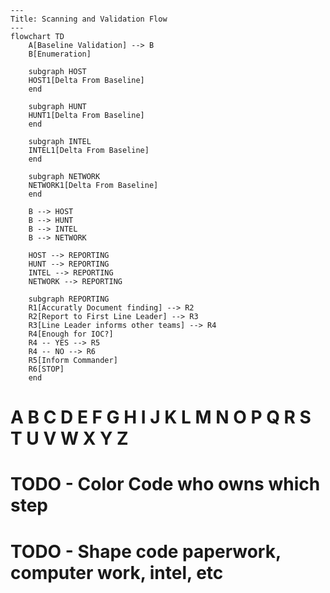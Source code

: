 ```mermaid
---
Title: Scanning and Validation Flow
---
flowchart TD
    A[Baseline Validation] --> B
    B[Enumeration]

    subgraph HOST
    HOST1[Delta From Baseline]
    end

    subgraph HUNT
    HUNT1[Delta From Baseline]
    end

    subgraph INTEL
    INTEL1[Delta From Baseline]
    end

    subgraph NETWORK
    NETWORK1[Delta From Baseline]
    end

    B --> HOST
    B --> HUNT
    B --> INTEL
    B --> NETWORK

    HOST --> REPORTING
    HUNT --> REPORTING
    INTEL --> REPORTING
    NETWORK --> REPORTING

    subgraph REPORTING
    R1[Accuratly Document finding] --> R2
    R2[Report to First Line Leader] --> R3
    R3[Line Leader informs other teams] --> R4
    R4[Enough for IOC?] 
    R4 -- YES --> R5
    R4 -- NO --> R6
    R5[Inform Commander]
    R6[STOP]
    end

```
# A B C D E F G H I J K L M N O P Q R S T U V W X Y Z
# TODO - Color Code who owns which step
# TODO - Shape code paperwork, computer work, intel, etc
